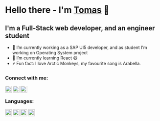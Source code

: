 # Hello there - I'm [Tomas][website] 👋

## I'm a Full-Stack web developer, and an engineer student

- 🔭 I’m currently working as a SAP UI5 developer, and as student I'm working on Operating System project
- 🌱 I’m currently learning React 😄
- ⚡ Fun fact: I love Arctic Monkeys, my favourite song is Arabella.


### Connect with me:

[<img align="left" alt="Tomas Sanchez | Web" width="22px" src="https://simpleicons.org/icons/github.svg" />][website]
[<img align="left" alt="Tomas Sanchez | Instagram" width="22px" src="https://simpleicons.org/icons/instagram.svg" />][instagram]
[<img align="left" alt="Tomas Sanchez | Linked In" width="22px" src="https://simpleicons.org/icons/linkedin.svg" />][linkedin]

<br />

### Languages:

<img align="left" alt="Anci C" width="22px" src="https://simpleicons.org/icons/c.svg"/>
<img align="left" alt="C++" width="22px" src="https://simpleicons.org/icons/cplusplus.svg" />
<img align="left" alt="Haskell" width="22px" src="https://simpleicons.org/icons/haskell.svg"/>
<img align="left" alt="JavaScript" width="22px" src="https://simpleicons.org/icons/javascript.svg"/>

<!--
**tomasanchez/tomasanchez** is a ✨ _special_ ✨ repository because its `README.md` (this file) appears on your GitHub profile.

Here are some ideas to get you started:


- 👯 I’m looking to collaborate on ...
- 🤔 I’m looking for help with ...
- 💬 Ask me about ...
- 📫 How to reach me: ...
- 😄 Pronouns: ...
- ⚡ Fun fact: ...
-->

<br />
<br />

[website]:https://tomasanchez.github.io/about
[instagram]:https://www.instagram.com/tomasbsanchez/
[linkedin]:https://www.linkedin.com/in/tbsanchez/
